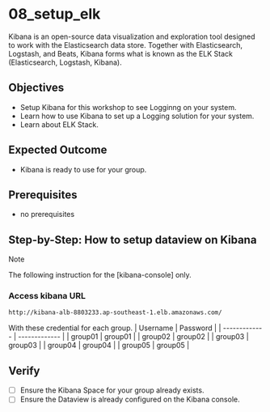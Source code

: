 # 08_setup_elk
Kibana is an open-source data visualization and exploration tool designed to work with the Elasticsearch data store. Together with Elasticsearch, Logstash, and Beats, Kibana forms what is known as the ELK Stack (Elasticsearch, Logstash, Kibana).

## Objectives
- Setup Kibana for this workshop to see Logginng on your system.
- Learn how to use Kibana to set up a Logging solution for your system.
- Learn about ELK Stack.

## Expected Outcome
- Kibana is ready to use for your group.

## Prerequisites
- no prerequisites

## Step-by-Step: How to setup dataview on Kibana
> [!NOTE]
> The following instruction for the [kibana-console] only.

### Access kibana URL
```sh
http://kibana-alb-8803233.ap-southeast-1.elb.amazonaws.com/
```

With these credential for each group.
| Username  | Password |
| ------------- | ------------- |
| group01  | group01  |
| group02  | group02  |
| group03  | group03  |
| group04  | group04  |
| group05  | group05  |

## Verify
- [ ] Ensure the Kibana Space for your group already exists.
- [ ] Ensure the Dataview is already configured on the Kibana console.